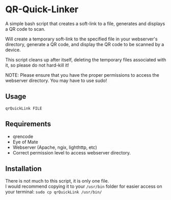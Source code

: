 # QR-Quick-Linker
A simple bash script that creates a soft-link to a file, generates and displays a QR code to scan.


Will create a temporary soft-link to the specified file in your webserver's directory, generate a QR code, and display the QR code
to be scanned by a device.  

This script cleans up after itself, deleting the temporary files associated with it, so please do not hard-kill it!

NOTE: Please ensure that you have the proper permissions to access the webserver directory. You may have to use sudo!

## Usage
````qrQuickLink FILE````

## Requirements
- qrencode
- Eye of Mate
- Webserver (Apache, ngix, lighthttp, etc)
- Correct permission level to access webserver directory.

## Installation
There is not much to this script, it is only one file.  
I would recommend copying it to your ````/usr/bin```` folder for easier access on your terminal: ````sudo cp qrQuickLink /usr/bin/````
